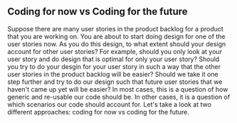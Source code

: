 ## Coding for now vs Coding for the future
Suppose there are many user stories in the product backlog for a product that you are working on. You are about to start doing design for one of the user stories now. As you do this design, to what extent should your design account for other user stories? For example, should you only look at your user story and do design that is optimal for only your user story? Should you try to do your desgin for your user story in such a way that the other user stories in the product backlog will be easier? Should we take it one step further and try to do our design such that future user stories that we haven't came up yet will be easier? In most cases, this is a question of how generic and re-usable our code should be. In other cases, it is a question of which scenarios our code should account for. Let's take a look at two different approaches: coding for now vs coding for the future.
